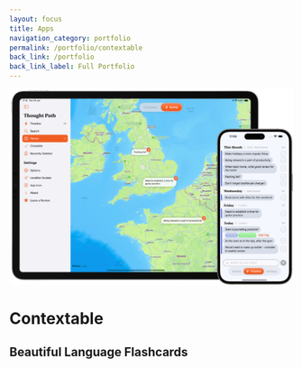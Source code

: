 ```yaml
---
layout: focus
title: Apps
navigation_category: portfolio
permalink: /portfolio/contextable
back_link: /portfolio
back_link_label: Full Portfolio
---
```


<img src="/assets/images/thought-path.png" alt="Alt Text" style="max-width:100%; height:auto;">

# Contextable
## Beautiful Language Flashcards